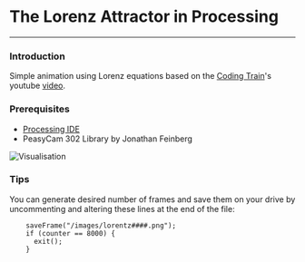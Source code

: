 # The Lorenz Attractor in Processing

---

### Introduction
Simple animation using Lorenz equations based on the 
[Coding Train](https://thecodingtrain.com/)'s youtube 
[video](https://www.youtube.com/watch?v=f0lkz2gSsIk).

### Prerequisites
* [Processing IDE](https://processing.org/download)
* PeasyCam 302 Library by Jonathan Feinberg

![Visualisation](visualisation.gif)

### Tips
You can generate desired number of frames and save them on your drive by uncommenting
and altering these lines at the end of the file:  
```
    saveFrame("/images/lorentz####.png");
    if (counter == 8000) {
      exit();
    }
```
